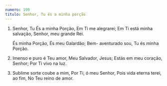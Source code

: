 ```yaml
---
numero: 199
titulo: Senhor, Tu és a minha porção
---
```

1. Senhor, Tu És a minha Porção,
   Em Ti me alegrarei;
   Em Ti está minha salvação,
   Senhor, meu grande Rei.

    És minha Porção,
    És meu Galardão;
    Bem- aventurado sou,
    Tu és minha Porção.

2. Imenso e puro é Teu amor,
   Meu Salvador, Jesus;
   Estás em meu coração, Senhor;
   Por Ti vivo na luz.

3. Sublime sorte coube a mim,
   Por Ti, ó meu Senhor,
   Pois vida eterna terei, ao fim,
   No Teu reino de amor.
